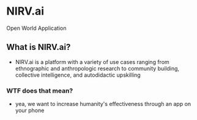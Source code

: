 # NIRV.ai

Open World Application

## What is NIRV.ai?

- NIRV.ai is a platform with a variety of use cases ranging from ethnographic and anthropologic research to community building, collective intelligence, and autodidactic upskilling

### WTF does that mean?

- yea, we want to increase humanity's effectiveness through an app on your phone
